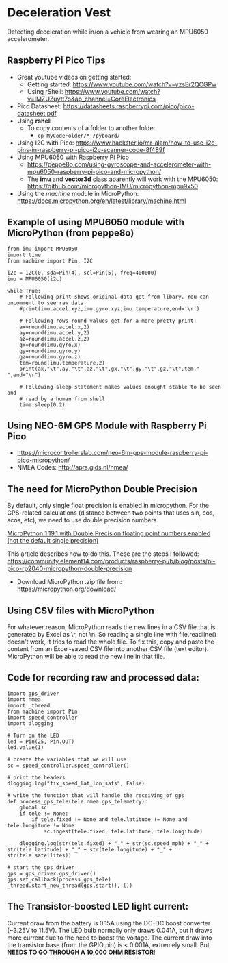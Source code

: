 # Deceleration Vest
Detecting deceleration while in/on a vehicle from wearing an MPU6050 accelerometer.

## Raspberry Pi Pico Tips
- Great youtube videos on getting started:
    - Getting started: https://www.youtube.com/watch?v=yzsEr2QCGPw
    - Using rShell: https://www.youtube.com/watch?v=IMZUZuytt7o&ab_channel=CoreElectronics
- Pico Datasheet: https://datasheets.raspberrypi.com/pico/pico-datasheet.pdf
- Using **rshell**
    - To copy contents of a folder to another folder
        - `cp MyCodeFolder/* /pyboard/`
- Using I2C with Pico:  https://www.hackster.io/mr-alam/how-to-use-i2c-pins-in-raspberry-pi-pico-i2c-scanner-code-8f489f
- Using MPU6050 with Raspberry Pi Pico
    - https://peppe8o.com/using-gyroscope-and-accelerometer-with-mpu6050-raspberry-pi-pico-and-micropython/
    - The **imu** and **vector3d** class aparently will work with the MPU6050: https://github.com/micropython-IMU/micropython-mpu9x50
- Using the *machine* module in MicroPython: https://docs.micropython.org/en/latest/library/machine.html

## Example of using MPU6050 module with MicroPython (from peppe8o)
```
from imu import MPU6050
import time
from machine import Pin, I2C

i2c = I2C(0, sda=Pin(4), scl=Pin(5), freq=400000)
imu = MPU6050(i2c)

while True:
    # Following print shows original data get from libary. You can uncomment to see raw data
    #print(imu.accel.xyz,imu.gyro.xyz,imu.temperature,end='\r')
    
    # Following rows round values get for a more pretty print:
    ax=round(imu.accel.x,2)
    ay=round(imu.accel.y,2)
    az=round(imu.accel.z,2)
    gx=round(imu.gyro.x)
    gy=round(imu.gyro.y)
    gz=round(imu.gyro.z)
    tem=round(imu.temperature,2)
    print(ax,"\t",ay,"\t",az,"\t",gx,"\t",gy,"\t",gz,"\t",tem,"        ",end="\r")
    
    # Following sleep statement makes values enought stable to be seen and
    # read by a human from shell
    time.sleep(0.2)
```

## Using NEO-6M GPS Module with Raspberry Pi Pico
- https://microcontrollerslab.com/neo-6m-gps-module-raspberry-pi-pico-micropython/
- NMEA Codes: http://aprs.gids.nl/nmea/

## The need for MicroPython Double Precision
By default, only single float precision is enabled in micropython. For the GPS-related calculations (distance between two points that uses sin, cos, acos, etc), we need to use double precision numbers. 

[MicroPython 1.19.1 with Double Precision floating point numbers enabled (not the default single precision)](micropython-1.19.1-double-precision.uf2)

This article describes how to do this. These are the steps I followed: https://community.element14.com/products/raspberry-pi/b/blog/posts/pi-pico-rp2040-micropython-double-precision
- Download MicroPython .zip file from: https://micropython.org/download/

## Using CSV files with MicroPython
For whatever reason, MicroPython reads the new lines in a CSV file that is generated by Excel as \r, not \n. So reading a single line with file.readline() doesn't work, it tries to read the whole file. To fix this, copy and paste the content from an Excel-saved CSV file into another CSV file (text editor). MicroPython will be able to read the new line in that file.

## Code for recording raw and processed data:
```
import gps_driver
import nmea
import _thread
from machine import Pin
import speed_controller
import dlogging

# Turn on the LED
led = Pin(25, Pin.OUT)
led.value(1)

# create the variables that we will use
sc = speed_controller.speed_controller()

# print the headers
dlogging.log("fix_speed_lat_lon_sats", False)

# write the function that will handle the receiving of gps
def process_gps_tele(tele:nmea.gps_telemetry):
    global sc
    if tele != None:
        if tele.fixed != None and tele.latitude != None and tele.longitude != None:
            sc.ingest(tele.fixed, tele.latitude, tele.longitude)
    
    dlogging.log(str(tele.fixed) + "_" + str(sc.speed_mph) + "_" + str(tele.latitude) + "_" + str(tele.longitude) + "_" + str(tele.satellites))

# start the gps driver
gps = gps_driver.gps_driver()
gps.set_callback(process_gps_tele)
_thread.start_new_thread(gps.start(), ())
```

## The Transistor-boosted LED light current:
Current draw from the battery is 0.15A using the DC-DC boost converter (~3.25V to 11.5V).
The LED bulb normally only draws 0.041A, but it draws more current due to the need to boost the voltage.
The current draw into the transistor base (from the GPIO pin) is < 0.001A, extremely small. But **NEEDS TO GO THROUGH A 10,000 OHM RESISTOR**!